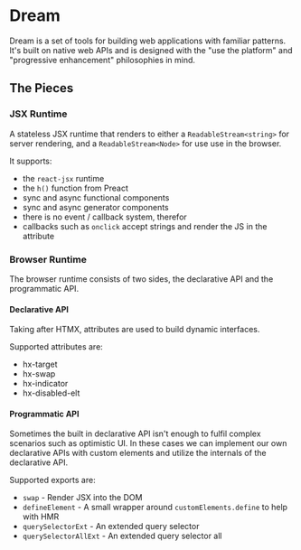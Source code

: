 # Dream

Dream is a set of tools for building web applications with familiar patterns. It's built on native web APIs and is designed with the "use the platform" and "progressive enhancement" philosophies in mind.

## The Pieces

### JSX Runtime

A stateless JSX runtime that renders to either a `ReadableStream<string>` for server rendering, and a `ReadableStream<Node>` for use use in the browser.

It supports:

- the `react-jsx` runtime
- the `h()` function from Preact
- sync and async functional components
- sync and async generator components
- there is no event / callback system, therefor
- callbacks such as `onclick` accept strings and render the JS in the attribute

### Browser Runtime

The browser runtime consists of two sides, the declarative API and the programmatic API.

#### Declarative API

Taking after HTMX, attributes are used to build dynamic interfaces.

Supported attributes are:

- hx-target
- hx-swap
- hx-indicator
- hx-disabled-elt

#### Programmatic API

Sometimes the built in declarative API isn't enough to fulfil complex scenarios such as optimistic UI. In these cases we can implement our own declarative APIs with custom elements and utilize the internals of the declarative API.

Supported exports are:

- `swap` - Render JSX into the DOM
- `defineElement` - A small wrapper around `customElements.define` to help with HMR
- `querySelectorExt` - An extended query selector
- `querySelectorAllExt` - An extended query selector all
